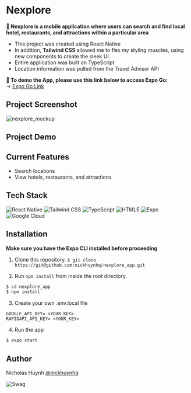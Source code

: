 # Nexplore

**🧭 Nexplore is a mobile application where users can search and find local hotel, restaurants, and attractions within a particular area**

- This project was created using React Native <br>
- In addition, **Tailwind CSS** allowed me to flex my styling muscles, using new components to create the sleek UI.<br>
- Entire application was built on TypeScript <br>
- Location information was pulled from the Travel Advisor API <br>

**📱 To demo the App, please use this link below to access Expo Go:** <br>
-> [Expo Go Link](https://expo.dev/@nickhuynhq/nexplore?serviceType=classic&distribution=expo-go)

## Project Screenshot
![nexplore_mockup](https://user-images.githubusercontent.com/71597829/222345094-743a04ff-858c-41a0-ad84-1489187aa68a.jpg)


## Project Demo


## Current Features
- Search locations
- View hotels, restaurants, and attractions

## Tech Stack

![React Native](https://img.shields.io/badge/React_Native-20232A?style=for-the-badge&logo=react&logoColor=61DAFB)
![Tailwind CSS](https://img.shields.io/badge/Tailwind_CSS-38B2AC?style=for-the-badge&logo=tailwind-css&logoColor=white)
![TypeScript](https://img.shields.io/badge/TypeScript-007ACC?style=for-the-badge&logo=typescript&logoColor=white)
![HTML5](https://img.shields.io/badge/HTML5-E34F26?style=for-the-badge&logo=html5&logoColor=white)
![Expo](https://img.shields.io/badge/expo-1C1E24?style=for-the-badge&logo=expo&logoColor=#D04A37)
![Google Cloud](https://img.shields.io/badge/GoogleCloud-%234285F4.svg?style=for-the-badge&logo=google-cloud&logoColor=white)

## Installation
**Make sure you have the Expo CLI installed before proceeding**

1. Clone this repository.
```$ git clone https://git@github.com:nickhuynhq/nexplore_app.git```


2. Run `npm install` from inside the root directory.
```bash
$ cd nexplore_app
$ npm install
```

3. Create your own .env.local file
```
GOOGLE_API_KEY= <YOUR_KEY>
RAPIDAPI_API_KEY= <YOUR_KEY>
```

4. Run the app

```bash
$ expo start
```

## Author

Nicholas Huynh [@nickhuynhq](https://github.com/nickhuynhq)

![Swag](http://ForTheBadge.com/images/badges/built-with-swag.svg)
